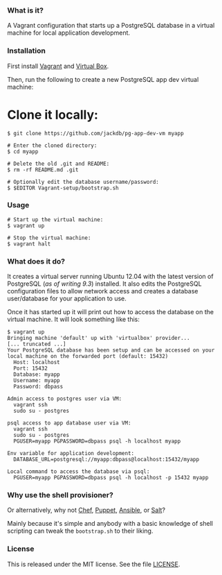 ### What is it?

A Vagrant configuration that starts up a PostgreSQL database in a virtual machine for local application development.

### Installation

First install [Vagrant] and [Virtual Box].

Then, run the following to create a new PostgreSQL app dev virtual machine:

  # Clone it locally:
    $ git clone https://github.com/jackdb/pg-app-dev-vm myapp

    # Enter the cloned directory:
    $ cd myapp

    # Delete the old .git and README:
    $ rm -rf README.md .git

    # Optionally edit the database username/password:
    $ $EDITOR Vagrant-setup/bootstrap.sh

### Usage

    # Start up the virtual machine:
    $ vagrant up

    # Stop the virtual machine:
    $ vagrant halt

### What does it do?

It creates a virtual server running Ubuntu 12.04 with the latest version of PostgreSQL (*as of writing 9.3*) installed. It also edits the PostgreSQL configuration files to allow network access and creates a database user/database for your application to use.

Once it has started up it will print out how to access the database on the virtual machine. It will look something like this:

    $ vagrant up
    Bringing machine 'default' up with 'virtualbox' provider...
    [... truncated ...]
    Your PostgreSQL database has been setup and can be accessed on your local machine on the forwarded port (default: 15432)
      Host: localhost
      Port: 15432
      Database: myapp
      Username: myapp
      Password: dbpass

    Admin access to postgres user via VM:
      vagrant ssh
      sudo su - postgres

    psql access to app database user via VM:
      vagrant ssh
      sudo su - postgres
      PGUSER=myapp PGPASSWORD=dbpass psql -h localhost myapp

    Env variable for application development:
      DATABASE_URL=postgresql://myapp:dbpass@localhost:15432/myapp

    Local command to access the database via psql:
      PGUSER=myapp PGPASSWORD=dbpass psql -h localhost -p 15432 myapp

### Why use the shell provisioner?

Or alternatively, why not [Chef](http://www.getchef.com/chef/), [Puppet](http://puppetlabs.com/), [Ansible](http://www.ansibleworks.com/), or [Salt](http://www.saltstack.com/)?

Mainly because it's simple and anybody with a basic knowledge of shell scripting can tweak the `bootstrap.sh` to their liking.

### License

This is released under the MIT license. See the file [LICENSE](LICENSE).

[Virtual Box]: https://www.virtualbox.org/
[Vagrant]: http://www.vagrantup.com/